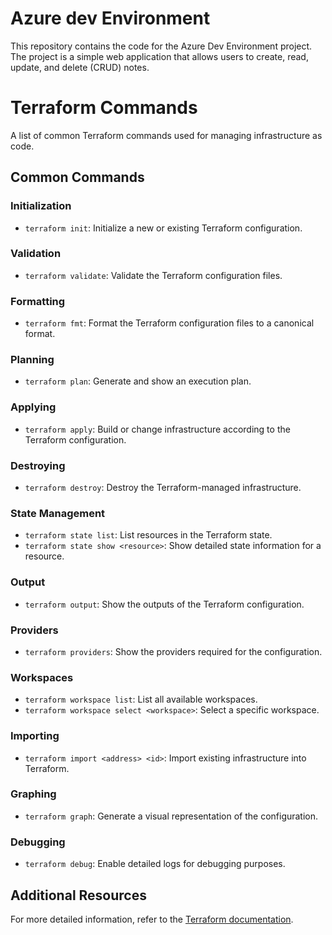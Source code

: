 # Azure dev Environment

This repository contains the code for the Azure Dev Environment project. The project is a simple web application that allows users to create, read, update, and delete (CRUD) notes.

# Terraform Commands

A list of common Terraform commands used for managing infrastructure as code.

## Common Commands

### Initialization

- `terraform init`: Initialize a new or existing Terraform configuration.

### Validation

- `terraform validate`: Validate the Terraform configuration files.

### Formatting

- `terraform fmt`: Format the Terraform configuration files to a canonical format.

### Planning

- `terraform plan`: Generate and show an execution plan.

### Applying

- `terraform apply`: Build or change infrastructure according to the Terraform configuration.

### Destroying

- `terraform destroy`: Destroy the Terraform-managed infrastructure.

### State Management

- `terraform state list`: List resources in the Terraform state.
- `terraform state show <resource>`: Show detailed state information for a resource.

### Output

- `terraform output`: Show the outputs of the Terraform configuration.

### Providers

- `terraform providers`: Show the providers required for the configuration.

### Workspaces

- `terraform workspace list`: List all available workspaces.
- `terraform workspace select <workspace>`: Select a specific workspace.

### Importing

- `terraform import <address> <id>`: Import existing infrastructure into Terraform.

### Graphing

- `terraform graph`: Generate a visual representation of the configuration.

### Debugging

- `terraform debug`: Enable detailed logs for debugging purposes.

## Additional Resources

For more detailed information, refer to the [Terraform documentation](https://www.terraform.io/docs).
